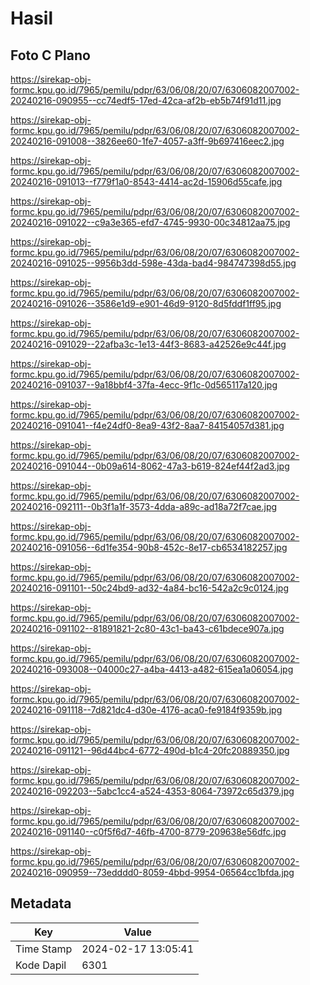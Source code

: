 # Hasil

## Foto C Plano

https://sirekap-obj-formc.kpu.go.id/7965/pemilu/pdpr/63/06/08/20/07/6306082007002-20240216-090955--cc74edf5-17ed-42ca-af2b-eb5b74f91d11.jpg

https://sirekap-obj-formc.kpu.go.id/7965/pemilu/pdpr/63/06/08/20/07/6306082007002-20240216-091008--3826ee60-1fe7-4057-a3ff-9b697416eec2.jpg

https://sirekap-obj-formc.kpu.go.id/7965/pemilu/pdpr/63/06/08/20/07/6306082007002-20240216-091013--f779f1a0-8543-4414-ac2d-15906d55cafe.jpg

https://sirekap-obj-formc.kpu.go.id/7965/pemilu/pdpr/63/06/08/20/07/6306082007002-20240216-091022--c9a3e365-efd7-4745-9930-00c34812aa75.jpg

https://sirekap-obj-formc.kpu.go.id/7965/pemilu/pdpr/63/06/08/20/07/6306082007002-20240216-091025--9956b3dd-598e-43da-bad4-984747398d55.jpg

https://sirekap-obj-formc.kpu.go.id/7965/pemilu/pdpr/63/06/08/20/07/6306082007002-20240216-091026--3586e1d9-e901-46d9-9120-8d5fddf1ff95.jpg

https://sirekap-obj-formc.kpu.go.id/7965/pemilu/pdpr/63/06/08/20/07/6306082007002-20240216-091029--22afba3c-1e13-44f3-8683-a42526e9c44f.jpg

https://sirekap-obj-formc.kpu.go.id/7965/pemilu/pdpr/63/06/08/20/07/6306082007002-20240216-091037--9a18bbf4-37fa-4ecc-9f1c-0d565117a120.jpg

https://sirekap-obj-formc.kpu.go.id/7965/pemilu/pdpr/63/06/08/20/07/6306082007002-20240216-091041--f4e24df0-8ea9-43f2-8aa7-84154057d381.jpg

https://sirekap-obj-formc.kpu.go.id/7965/pemilu/pdpr/63/06/08/20/07/6306082007002-20240216-091044--0b09a614-8062-47a3-b619-824ef44f2ad3.jpg

https://sirekap-obj-formc.kpu.go.id/7965/pemilu/pdpr/63/06/08/20/07/6306082007002-20240216-092111--0b3f1a1f-3573-4dda-a89c-ad18a72f7cae.jpg

https://sirekap-obj-formc.kpu.go.id/7965/pemilu/pdpr/63/06/08/20/07/6306082007002-20240216-091056--6d1fe354-90b8-452c-8e17-cb6534182257.jpg

https://sirekap-obj-formc.kpu.go.id/7965/pemilu/pdpr/63/06/08/20/07/6306082007002-20240216-091101--50c24bd9-ad32-4a84-bc16-542a2c9c0124.jpg

https://sirekap-obj-formc.kpu.go.id/7965/pemilu/pdpr/63/06/08/20/07/6306082007002-20240216-091102--81891821-2c80-43c1-ba43-c61bdece907a.jpg

https://sirekap-obj-formc.kpu.go.id/7965/pemilu/pdpr/63/06/08/20/07/6306082007002-20240216-093008--04000c27-a4ba-4413-a482-615ea1a06054.jpg

https://sirekap-obj-formc.kpu.go.id/7965/pemilu/pdpr/63/06/08/20/07/6306082007002-20240216-091118--7d821dc4-d30e-4176-aca0-fe9184f9359b.jpg

https://sirekap-obj-formc.kpu.go.id/7965/pemilu/pdpr/63/06/08/20/07/6306082007002-20240216-091121--96d44bc4-6772-490d-b1c4-20fc20889350.jpg

https://sirekap-obj-formc.kpu.go.id/7965/pemilu/pdpr/63/06/08/20/07/6306082007002-20240216-092203--5abc1cc4-a524-4353-8064-73972c65d379.jpg

https://sirekap-obj-formc.kpu.go.id/7965/pemilu/pdpr/63/06/08/20/07/6306082007002-20240216-091140--c0f5f6d7-46fb-4700-8779-209638e56dfc.jpg

https://sirekap-obj-formc.kpu.go.id/7965/pemilu/pdpr/63/06/08/20/07/6306082007002-20240216-090959--73edddd0-8059-4bbd-9954-06564cc1bfda.jpg


## Metadata

| Key        | Value               |
| ---------- | ------------------- |
| Time Stamp | 2024-02-17 13:05:41 |
| Kode Dapil | 6301                |



